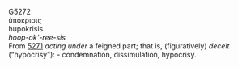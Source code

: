 <body>
  <p>G5272<br>  ὑπόκρισις  <br> hupokrisis  <br><i>hoop-ok‘-ree-sis </i><br>From <a href="g5271.htm">5271</a>  <i>acting</i> <i>under</i> a feigned part; that is, (figuratively) <i>deceit</i> (“hypocrisy”): - condemnation, dissimulation, hypocrisy.<br></p>
 </body>
